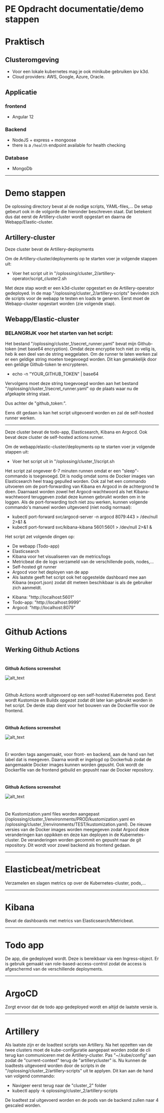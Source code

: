 # PE Opdracht documentatie/demo stappen 

# Praktisch

## Clusteromgeving

- Voor een lokale kubernetes mag je ook minikube gebruiken ipv k3d.
- Cloud providers: AWS, Google, Azure, Oracle.

## Applicatie

### frontend

- Angular 12

### Backend

- NodeJS + express + mongoose
- there is a `/health` endpoint available for health checking

### Database

- MongoDb

---

# Demo stappen

De oplossing directory bevat al de nodige scripts, YAML-files,... 
De setup gebeurt ook in de volgorde die hieronder beschreven staat. Dat betekent dus dat eerst de Artillery-cluster wordt opgestart en daarna de Webapp/Elastic-cluster.

## Artillery-cluster

Deze cluster bevat de Artillery-deployments

Om de Artillery-cluster/deployments op te starten voer je volgende stappen uit:
- Voer het script uit in "/oplossing/cluster_2/artillery-operator/script_cluster2.sh

Met deze stap wordt er een k3d-cluster opgestart en de Artillery-operator gedeployed. In de map "/oplossing/cluster_2/artillery-scripts" bevinden zich de scripts voor
de webapp te testen en loads te generen. Eerst moet de Webapp-cluster opgestart worden (zie volgende stap).


## Webapp/Elastic-cluster

### BELANGRIJK voor het starten van het script:

Het bestand "/oplossing/cluster_1/secret_runner.yaml" bevat mijn Github-token (met base64 encryption). Omdat deze encryptie toch niet zo velig is, heb ik een deel van de string weggelaten. Om de runner te laten werken zal er een geldige string moeten toegevoegd worden. Dit kan gemakkelijk door een geldige Github-token te encrypteren.

- echo -n "YOUR_GITHUB_TOKEN" | base64

Vervolgens moet deze string toegevoegd worden aan het bestand "/oplossing/cluster_1/secret_runner.yaml" op de plaats waar nu de afgekapte string staat.

Dus achter de "github_token:".

Eens dit gedaan is kan het script uitgevoerd worden en zal de self-hosted runner werken.

---

Deze cluster bevat de todo-app, Elasticsearch, Kibana en Argocd. Ook bevat deze cluster de self-hosted actions runner. 

Om de webapp/elastic-cluster/deployments op te starten voer je volgende stappen uit:
- Voer het script uit in "/oplossing/cluster_1/script.sh

Het script zal ongeveer 6-7 minuten runnen omdat er een "sleep"-commando is toegevoegd. Dit is nodig omdat soms de Docker images van Elasticsearch heel traag gepulled worden. 
Ook zal het een commando uitvoeren om de port-forwarding van Kibana en Argocd in de achtergrond te doen. Daarnaast worden zowel het Argocd-wachtwoord als het Kibana-wachtwoord teruggeven zodat 
deze kunnen gebruikt worden om in te loggen. Als de port-forwarding toch niet zou werken, kunnen volgende commando's manueel worden uitgevoerd (niet nodig normaal):

- kubectl port-forward svc/argocd-server -n argocd 8079:443 > /dev/null 2>&1 &
- kubectl port-forward svc/kibana-kibana 5601:5601 > /dev/null 2>&1 &


Het script zet volgende dingen op:
- De webapp (Todo-app)
- Elasticsearch 
- Kibana voor het visualiseren van de metrics/logs
- Metricbeat die de logs verzameld van de verschillende pods, nodes,...
- Self-hosted git runner
- Argocd voor het deployen van de app
- Als laatste geeft het script ook het opgestelde dashboard mee aan Kibana (export.json) zodat dit meteen beschikbaar is als de gebruiker zich aanmeldt.

* Kibana:  "http://localhost:5601"
* Todo-app: "http://localhost:9999"
* Argocd:   "http://localhost:8079"

---

# Github Actions

## Werking Github Actions 

#

**Github Actions screenshot**

![alt_text](herexamen-systems-expert-screenshots/picture1.png "image_tooltip")

#

Github Actions wordt uitgevoerd op een self-hosted Kubernetes pod. 
Eerst wordt Kustomize en Buildx opgezet zodat dit later kan gebruikt worden in het script.
De derde stap dient voor het bouwen van de Dockerfile voor de frontend.

#

**Github Actions screenshot**

![alt_text](herexamen-systems-expert-screenshots/picture2.png "image_tooltip")

#

Er worden tags aangemaakt, voor front- en backend, aan de hand van het label dat is meegeven.
Daarna wordt er ingelogd op Dockerhub zodat de aangemaakte Docker images kunnen worden gepusht.
Ook wordt de Dockerfile van de frontend gebuild en gepusht naar de Docker repository.

#

**Github Actions screenshot**

![alt_text](herexamen-systems-expert-screenshots/picture3.png "image_tooltip")

#

De Kustomization.yaml files worden aangepast (/oplossing/cluster_1/environments/PROD/kustomization.yaml en /oplossing/cluster_1/environments/TEST/kustomization.yaml). De nieuwe versies van de Docker images worden meegegeven zodat Argocd deze veranderingen kan
oppikken en deze kan deployen in de Kubernetes-cluster.
De veranderingen worden gecommit en gepusht naar de git repository.
Dit wordt voor zowel backend als frontend gedaan.

---

# Elasticbeat/metricbeat

Verzamelen en slagen metrics op over de Kubernetes-cluster, pods,...

---

# Kibana

Bevat de dashboards met metrics van Elasticsearch/Metricbeat. 


---

# Todo app

De app, die gedeployed wordt. Deze is bereikbaar via een Ingress-object.
Er is gebruik gemaakt van role-based-access-control zodat de access is afgeschermd van de verschillende deployments.

---

# ArgoCD 

Zorgt ervoor dat de todo app gedeployed wordt en altijd de laatste versie is.

---

# Artillery

Als laatste zijn er de loadtest scripts van Artillery. Na het opzetten van de twee clusters moet de kube-configuratie aangepast worden zodat de cli terug kan communiceren met de Artillery-cluster.
Pas "~/.kube/config" aan zodat de "current-context" terug de "artillerycluster" is. Nu kunnen de loadtests uitgevoerd worden door de scripts in de "/oplossing/cluster_2/artillery-scripts" uit te applyen.
Dit kan aan de hand van volgend commando:

- Navigeer eerst terug naar de "cluster_2" folder
- kubectl apply -k oplossing/cluster_2/artillery-scripts

De loadtest zal uitgevoerd worden en de pods van de backend zullen naar 4 gescaled worden.
